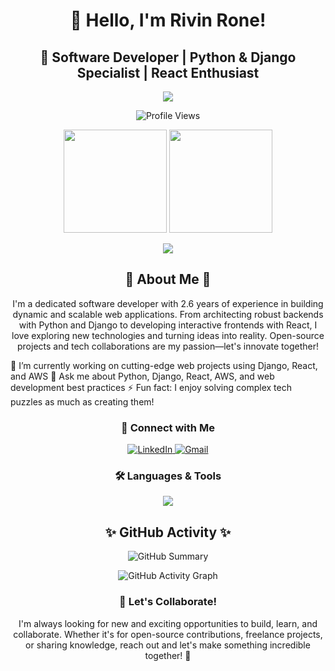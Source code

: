 <h1 align="center">👋 Hello, I'm Rivin Rone!</h1> <h2 align="center">🚀 Software Developer | Python & Django Specialist | React Enthusiast</h2> <p align="center"> <img src="https://readme-typing-svg.herokuapp.com?color=%2300C9A7&lines=Welcome+to+my+GitHub+Space;Experienced+Software+Developer;Passionate+about+Coding+and+Innovation;Python+%7C+Django+%7C+React+%7C+AWS!" /> </p> <p align="center"> <img src="https://komarev.com/ghpvc/?username=rivinrone&label=Profile%20views&color=0e75b6&style=flat" alt="Profile Views" /> </p>
<div align="center"> <img src="https://github-readme-stats.vercel.app/api?username=rivinrone&show_icons=true&hide_border=true&bg_color=0D1117&text_color=58A6FF&icon_color=1F6FEB&title_color=8B949E&include_all_commits=true&count_private=true&theme=radical" height="165" /> <img src="https://github-readme-streak-stats.herokuapp.com?user=rivinrone&hide_border=true&theme=radical" height="165" /> </div> <p align="center"> <img src="https://github-readme-stats.vercel.app/api/top-langs/?username=rivinrone&layout=compact&theme=radical&hide_border=true" /> </p> <h2 align="center">🌟 About Me 🌟</h2> <p align="center">I'm a dedicated software developer with 2.6 years of experience in building dynamic and scalable web applications. From architecting robust backends with Python and Django to developing interactive frontends with React, I love exploring new technologies and turning ideas into reality. Open-source projects and tech collaborations are my passion—let's innovate together!</p>
🔭 I’m currently working on cutting-edge web projects using Django, React, and AWS
💬 Ask me about Python, Django, React, AWS, and web development best practices
⚡ Fun fact: I enjoy solving complex tech puzzles as much as creating them!
<h3 align="center">💼 Connect with Me</h3> <p align="center"> <a href="https://linkedin.com/in/rivin-rone-588b7a22a/" target="_blank"> <img src="https://img.shields.io/badge/-LinkedIn-0A66C2?style=for-the-badge&logo=linkedin&logoColor=white" alt="LinkedIn" /> </a> <a href="mailto:hiimroney@gmail.com"> <img src="https://img.shields.io/badge/Email-D14836?style=for-the-badge&logo=gmail&logoColor=white" alt="Gmail" /> </a> </p>
<h3 align="center">🛠️ Languages & Tools</h3> <p align="center"> <img src="https://skillicons.dev/icons?i=python,django,react,html,css,javascript,aws,mysql,bootstrap,git,linux" /> </p>
<h2 align="center">✨ GitHub Activity ✨</h2> <p align="center"> <img src="https://github-profile-summary-cards.vercel.app/api/cards/profile-details?username=rivinrone&theme=radical" alt="GitHub Summary" /> </p> <p align="center"> <img src="https://github-readme-activity-graph.vercel.app/graph?username=rivinrone&theme=react-dark&hide_border=true&area=true&color=58A6FF" alt="GitHub Activity Graph" /> </p>
<h3 align="center">🎉 Let's Collaborate!</h3> <p align="center">I'm always looking for new and exciting opportunities to build, learn, and collaborate. Whether it's for open-source contributions, freelance projects, or sharing knowledge, reach out and let's make something incredible together! 🚀</p>
